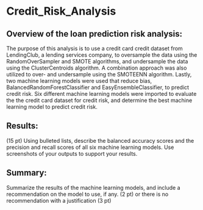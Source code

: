 # Credit_Risk_Analysis

## Overview of the loan prediction risk analysis:

The purpose of this analysis is to use a credit card credit dataset from LendingClub, a lending services company, to oversample the data using the RandomOverSampler and SMOTE algorithms, and undersample the data using the ClusterCentroids algorithm. A combination approach was also utilized to over- and undersample using the SMOTEENN algorithm. Lastly, two machine learning models were used that reduce bias, BalancedRandomForestClassifier and EasyEnsembleClassifier, to predict credit risk. Six different machine learning models were imported to evaluate the the credit card dataset for credit risk, and determine the best machine learning model to predict credit risk.

## Results:

(15 pt)
Using bulleted lists, describe the balanced accuracy scores and the precision and recall scores of all six machine learning models. Use screenshots of your outputs to support your results.

## Summary:

Summarize the results of the machine learning models, and include a recommendation on the model to use, if any. (2 pt)
or there is no recommendation with a justification (3 pt)
